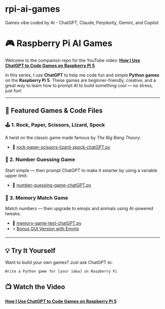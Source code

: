 # rpi-ai-games
Games vibe coded by AI - ChatGPT, Claude, Perplexity, Gemini, and Copilot
# 🎮 Raspberry Pi AI Games

Welcome to the companion repo for the YouTube video: **[How I Use ChatGPT to Code Games on Raspberry Pi 5](https://youtu.be/U7yEB3fTo_0)**  

In this series, I use **ChatGPT** to help me code fun and simple **Python games** on the **Raspberry Pi 5**. These games are beginner-friendly, creative, and a great way to learn how to prompt AI to build something cool — no stress, just fun!

---

## 🎥 Featured Games & Code Files

### 🕹️ 1. Rock, Paper, Scissors, Lizard, Spock
A twist on the classic game made famous by *The Big Bang Theory*.

- 📄 [rock-paper-scissors-lizard-spock-chatGPT.py](https://github.com/carolinedunn/rpi-ai-games/blob/main/ChatGPT/rock-paper-scissors-lizard-spock-chatGPT.py)

### 🎯 2. Number Guessing Game
Start simple — then prompt ChatGPT to make it smarter by using a variable upper limit.

- 📄 [number-guessing-game-chatGPT.py](https://github.com/carolinedunn/rpi-ai-games/blob/main/ChatGPT/number-guessing-game-chatGPT.py)

### 🧠 3. Memory Match Game
Match numbers — then upgrade to emojis and animals using AI-powered tweaks.

- 📄 [memory-game-text-chatGPT.py](https://github.com/carolinedunn/rpi-ai-games/blob/main/ChatGPT/memory-game-text-chatGPT.py)  
- ⭐ [Bonus GUI Version with Emojis](https://github.com/carolinedunn/rpi-ai-games/blob/main/ChatGPT/memory-game-gui-emojis-chatGPT.py)

---

## 💡 Try It Yourself
Want to build your own games? Just ask ChatGPT to:
```plaintext
Write a Python game for [your idea] on Raspberry Pi
```
## 📺 Watch the Video
**[How I Use ChatGPT to Code Games on Raspberry Pi 5](https://youtu.be/U7yEB3fTo_0)**  


